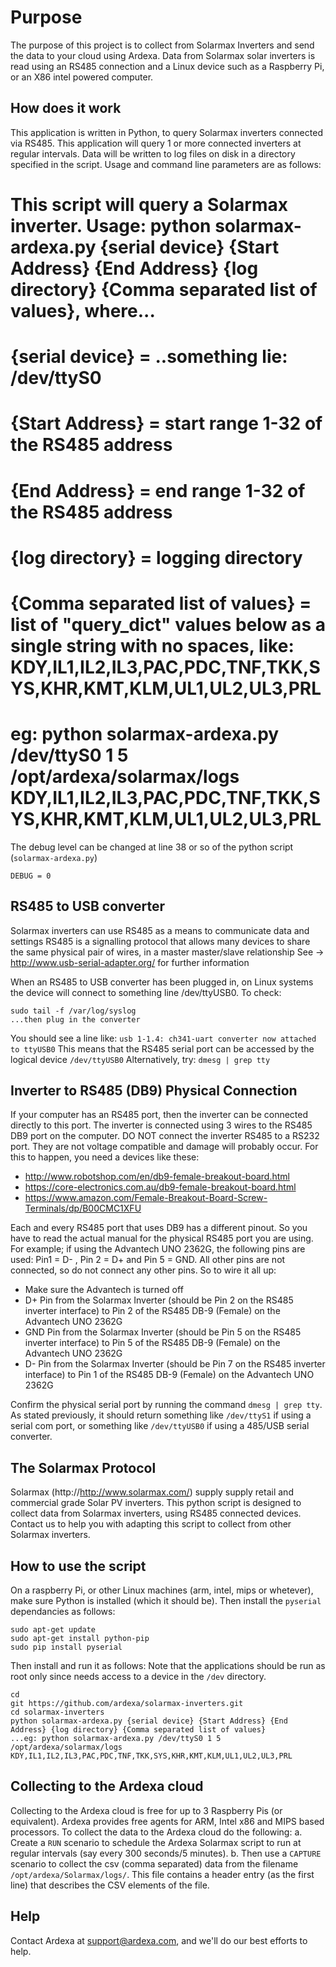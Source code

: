
# Purpose
The purpose of this project is to collect from Solarmax Inverters and send the data to your cloud using Ardexa. Data from Solarmax solar inverters is read using an RS485 connection and a Linux device such as a Raspberry Pi, or an X86 intel powered computer. 

## How does it work
This application is written in Python, to query Solarmax inverters connected via RS485. This application will query 1 or more connected inverters at regular intervals. Data will be written to log files on disk in a directory specified in the script. Usage and command line parameters are as follows:

# This script will query a Solarmax inverter. Usage: python solarmax-ardexa.py {serial device} {Start Address} {End Address} {log directory} {Comma separated list of values}, where...
# {serial device} = ..something lie: /dev/ttyS0
# {Start Address} = start range 1-32 of the RS485 address
# {End Address} = end range 1-32 of the RS485 address
# {log directory} = logging directory
# {Comma separated list of values} = list of "query_dict" values below as a single string with no spaces, like: KDY,IL1,IL2,IL3,PAC,PDC,TNF,TKK,SYS,KHR,KMT,KLM,UL1,UL2,UL3,PRL
# eg: python solarmax-ardexa.py /dev/ttyS0 1 5 /opt/ardexa/solarmax/logs KDY,IL1,IL2,IL3,PAC,PDC,TNF,TKK,SYS,KHR,KMT,KLM,UL1,UL2,UL3,PRL

The debug level can be changed at line 38 or so of the python script (`solarmax-ardexa.py`)
```
DEBUG = 0
```

## RS485 to USB converter
Solarmax inverters can use RS485 as a means to communicate data and settings
RS485 is a signalling protocol that allows many devices to share the same physical pair of wires, in a master master/slave relationship
See -> http://www.usb-serial-adapter.org/ for further information

When an RS485 to USB converter has been plugged in, on Linux systems the device will connect to something line /dev/ttyUSB0. To check:
```
sudo tail -f /var/log/syslog
...then plug in the converter
```
You should see a line like: `usb 1-1.4: ch341-uart converter now attached to ttyUSB0`
This means that the RS485 serial port can be accessed by the logical device `/dev/ttyUSB0`
Alternatively, try: `dmesg | grep tty`

## Inverter to RS485 (DB9) Physical Connection
If your computer has an RS485 port, then the inverter can be connected directly to this port.
The inverter is connected using 3 wires to the RS485 DB9 port on the computer. DO NOT connect the inverter RS485 to a RS232 port. They are not voltage compatible and damage will probably occur. For this to happen, you need a devices like these:
- http://www.robotshop.com/en/db9-female-breakout-board.html
- https://core-electronics.com.au/db9-female-breakout-board.html
- https://www.amazon.com/Female-Breakout-Board-Screw-Terminals/dp/B00CMC1XFU

Each and every RS485 port that uses DB9 has a different pinout. So you have to read the actual manual for the physical RS485 port you are using. 
For example; if using the Advantech UNO 2362G, the following pins are used: Pin1 = D- , Pin 2 = D+ and Pin 5 = GND. All other pins are not connected, so do not connect any other pins. 
So to wire it all up:
- Make sure the Advantech is turned off
- D+ Pin from the Solarmax Inverter (should be Pin 2 on the RS485 inverter interface) to Pin 2 of the RS485 DB-9 (Female) on the Advantech UNO 2362G
- GND Pin from the Solarmax Inverter (should be Pin 5 on the RS485 inverter interface) to Pin 5 of the RS485 DB-9 (Female) on the Advantech UNO 2362G
- D- Pin from the Solarmax Inverter (should be Pin 7 on the RS485 inverter interface) to Pin 1 of the RS485 DB-9 (Female) on the Advantech UNO 2362G

Confirm the physical serial port by running the command `dmesg | grep tty`. As stated previously, it should return something like `/dev/ttyS1` if using a serial com port, or something like `/dev/ttyUSB0` if using a 485/USB serial converter.

## The Solarmax Protocol
Solarmax (http://http://www.solarmax.com/) supply supply retail and commercial grade Solar PV inverters. This python script is designed to collect data from Solarmax inverters, using RS485 connected devices. Contact us to help you with adapting this script to collect from other Solarmax inverters.

## How to use the script
On a raspberry Pi, or other Linux machines (arm, intel, mips or whetever), make sure Python is installed (which it should be). Then install the `pyserial` dependancies as follows:
```
sudo apt-get update
sudo apt-get install python-pip
sudo pip install pyserial
```

Then install and run it as follows:
Note that the applications should be run as root only since needs access to a device in the `/dev` directory. 
```
cd
git https://github.com/ardexa/solarmax-inverters.git
cd solarmax-inverters
python solarmax-ardexa.py {serial device} {Start Address} {End Address} {log directory} {Comma separated list of values}
...eg: python solarmax-ardexa.py /dev/ttyS0 1 5 /opt/ardexa/solarmax/logs KDY,IL1,IL2,IL3,PAC,PDC,TNF,TKK,SYS,KHR,KMT,KLM,UL1,UL2,UL3,PRL

```


## Collecting to the Ardexa cloud
Collecting to the Ardexa cloud is free for up to 3 Raspberry Pis (or equivalent). Ardexa provides free agents for ARM, Intel x86 and MIPS based processors. To collect the data to the Ardexa cloud do the following:
a. Create a `RUN` scenario to schedule the Ardexa Solarmax script to run at regular intervals (say every 300 seconds/5 minutes).
b. Then use a `CAPTURE` scenario to collect the csv (comma separated) data from the filename `/opt/ardexa/Solarmax/logs/`. This file contains a header entry (as the first line) that describes the CSV elements of the file.

## Help
Contact Ardexa at support@ardexa.com, and we'll do our best efforts to help.


